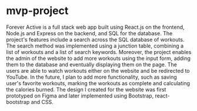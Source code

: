 # mvp-project

Forever Active is a full stack web app built using React.js on the frontend, Node.js and Express on the backend, and SQL for the database. 
The project's features include a search across the SQL database of workouts. The search method was implemented using a junction table, combining a list of workouts and a list of search keywords. Moreover, the project enables the admin of the website to add more workouts using the input form, adding them to the database and eventually displaying them on the page. 
The users are able to watch workouts either on the website and be redirected to YouTube. In the future, I plan to add more functionality, such as saving user's favorite workouts, marking the workouts as complete and calculating the calories burned. 
The design I created for the website was first prototyped on Figma and later implemented using Bootstrap, react-bootstrap and CSS. 